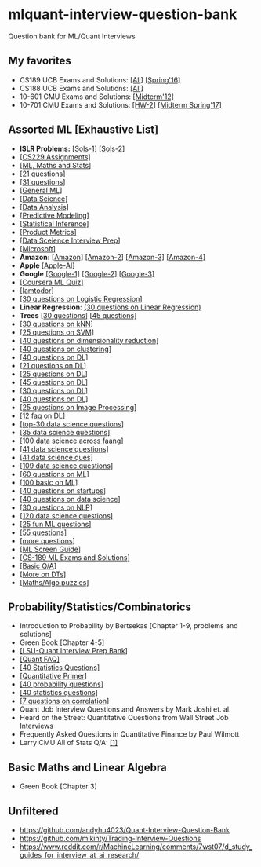 # mlquant-interview-question-bank
Question bank for ML/Quant Interviews

## My favorites 
* CS189 UCB Exams and Solutions: [[All]](https://tbp.berkeley.edu/courses/cs/189/) [[Spring'16]](https://people.eecs.berkeley.edu/~jrs/189s16/exam/finals16.pdf)
* CS188 UCB Exams and Solutions: [[All]](https://edge.edx.org/courses/course-v1:Berkeley+CS188+SP17/da534968355145c3839637c0e3c764a2/)
* 10-601 CMU Exams and Solutions: [[Midterm'12]](http://www.cs.cmu.edu/~tom/10601_fall2012/exams/final_solutions.pdf)
* 10-701 CMU Exams and Solutions: [[HW-2]](http://www.cs.cmu.edu/~tom/10601_fall2012/exams/final_solutions.pdf) [[Midterm Spring'17]](https://www.cs.cmu.edu/~epxing/Class/10701/exams/midterm2007s-solution.pdf)

## Assorted ML [Exhaustive List]
* **ISLR Problems:** [[Sols-1]](http://yahwes.github.io/ISLR/) [[Sols-2]](https://blog.princehonest.com/stat-learning/)
* [[CS229 Assignments]](http://cs229.stanford.edu/syllabus-summer2020.html)
* [[ML, Maths and Stats]](https://rstudio-pubs-static.s3.amazonaws.com/172473_91262a8a4188445a8b5e81d5d31c7731.html)
* [[21 questions]](https://www.kdnuggets.com/2016/02/21-data-science-interview-questions-answers.html/3)
* [[31 questions]](https://github.com/iamtodor/data-science-interview-questions-and-answers)
* [[General ML]](https://gist.github.com/felipemoraes/c423d1447ee13585e2270b27f174fb13)
* [[Data Science]](https://www.itshared.org/2015/10/data-science-interview-questions.html)
* [[Data Analysis]](https://github.com/kojino/120-Data-Science-Interview-Questions/blob/master/data-analysis.md)
* [[Predictive Modeling]](https://github.com/kojino/120-Data-Science-Interview-Questions/blob/master/predictive-modeling.md)
* [[Statistical Inference]](https://github.com/kojino/120-Data-Science-Interview-Questions/blob/master/statistical-inference.md)
* [[Product Metrics]](https://github.com/kojino/120-Data-Science-Interview-Questions/blob/master/product-metrics.md)
* [[Data Sceience Interview Prep]](https://github.com/adijo/data-science-prep/blob/master/Daily_Data_Science_Interview_Prep.pdf)
* [[Microsoft]](https://towardsdatascience.com/microsoft-data-science-interview-questions-and-answers-69ccac16bd9b)
* **Amazon:** [[Amazon]](https://towardsdatascience.com/amazon-data-scientist-interview-practice-problems-15b9b86e86c6) [[Amazon-2]](https://www.interviewquery.com/blog-amazon-machine-learning-interview-questions-solutions) [[Amazon-3]](https://medium.com/acing-ai/amazon-ai-interview-questions-acing-the-ai-interview-3ed4e671920f) [[Amazon-4]](http://suyiwang125.blogspot.com/2015/04/amazon.html)
* **Apple** [[Apple-AI]](https://medium.com/acing-ai/apple-ai-interview-questions-acing-the-ai-interview-803a65b0e795)
* **Google** [[Google-1]](https://towardsdatascience.com/googles-data-science-interview-brain-teasers-7f3c1dc4ea7f) [[Google-2]](https://gist.github.com/amaxwell01/3728155) [[Google-3]](https://www.interviewquery.com/blog-google-data-science-interview-questions-and-solutions/)
* [[Coursera ML Quiz]](https://github.com/ngavrish/coursera-machine-learning-1/tree/master/quiz)
* [[Iamtodor]](https://github.com/iamtodor/data-science-interview-questions-and-answers)
* [[30 questions on Logistic Regression]](https://www.analyticsvidhya.com/blog/2017/08/skilltest-logistic-regression/)
* **Linear Regression**: [(30 questions on Linear Regression)](https://www.analyticsvidhya.com/blog/2017/07/30-questions-to-test-a-data-scientist-on-linear-regression/)
* **Trees** [[30 questions]](https://www.analyticsvidhya.com/blog/2017/09/30-questions-test-tree-based-models/) [[45 questions]](https://www.analyticsvidhya.com/blog/2016/12/detailed-solutions-for-skilltest-tree-based-algorithms/)
* [[30 questions on kNN]](https://www.analyticsvidhya.com/blog/2017/09/30-questions-test-k-nearest-neighbors-algorithm/)
* [[25 questions on SVM]](https://www.analyticsvidhya.com/blog/2017/10/svm-skilltest/)
* [[40 questions on dimensionality reduction]](https://www.analyticsvidhya.com/blog/2017/03/questions-dimensionality-reduction-data-scientist/)
* [[40 questions on clustering]](https://www.analyticsvidhya.com/blog/2017/02/test-data-scientist-clustering/)
* [[40 questions on DL]](https://www.analyticsvidhya.com/blog/2017/04/40-questions-test-data-scientist-deep-learning/)
* [[21 questions on DL]](https://www.analyticsvidhya.com/blog/2020/04/comprehensive-popular-deep-learning-interview-questions-answers/)
* [[25 questions on DL]](https://towardsdatascience.com/50-deep-learning-interview-questions-part-1-2-8bbc8a00ec61)
* [[45 questions on DL]](https://www.analyticsvidhya.com/blog/2017/01/must-know-questions-deep-learning/)
* [[30 questions on DL]](https://www.analyticsvidhya.com/blog/2017/08/skilltest-deep-learning/)
* [[40 questions on DL]](https://www.analyticsvidhya.com/blog/2017/04/40-questions-test-data-scientist-deep-learning/)
* [[25 questions on Image Processing]](https://www.analyticsvidhya.com/blog/2017/10/image-skilltest/)
* [[12 faq on DL]](https://www.analyticsvidhya.com/blog/2018/05/deep-learning-faq/)
* [[top-30 data science questions]](https://towardsdatascience.com/top-30-data-science-interview-questions-7dd9a96d3f5c)
* [[35 data science questions]](https://www.edureka.co/blog/interview-questions/data-science-interview-questions/)
* [[100 data science across faang]](https://medium.com/@e22aafa7d95/c5a66186769a)
* [[41 data science questions]](https://www.springboard.com/blog/machine-learning-interview-questions/)
* [[41 data science ques]](https://www.analyticsvidhya.com/blog/2017/05/41-questions-on-statisitics-data-scientists-analysts/)
* [[109 data science questions]](https://www.springboard.com/blog/data-science-interview-questions/)
* [[60 questions on ML]](https://analyticsindiamag.com/60-interview-questions-on-machine-learning/)
* [[100 basic on ML]](https://www.dezyre.com/article/100-data-science-interview-questions-and-answers-general-for-2018/184)
* [[40 questions on startups]](https://www.analyticsvidhya.com/blog/2016/09/40-interview-questions-asked-at-startups-in-machine-learning-data-science/)
* [[40 questions on data science]](https://www.analyticsvidhya.com/blog/2017/04/40-questions-test-data-scientist-machine-learning-solution-skillpower-machine-learning-datafest-2017/)
* [[30 questions on NLP]](https://www.analyticsvidhya.com/blog/2017/07/30-questions-test-data-scientist-natural-language-processing-solution-skilltest-nlp/)
* [[120 data science questions]](https://github.com/kojino/120-Data-Science-Interview-Questions)
* [[25 fun ML questions]](https://medium.com/analytics-vidhya/25-fun-questions-for-a-machine-learning-interview-373b744a4faa)
* [[55 questions]](https://github.com/andrewekhalel/MLQuestions)
* [[more questions]](https://github.com/Sroy20/machine-learning-interview-questions)
* [[ML Screen Guide]](https://docs.google.com/document/d/148hyUHe5p0k0Xk6T4jF_ZOsJFwRviofM5SSUPiFyuMk/edit#)
* [[CS-189 ML Exams and Solutions]](http://snasiriany.me/cs189/)
* [[Basic Q/A]](https://github.com/kalperen/MachineLearningGuide) 
* [[More on DTs]](https://akramz.github.io/Hands-on-Machine-Learning-with-Scikit-Learn-Keras-and-TensorFlow/06.Decision_Trees)
* [[Maths/Algo puzzles]](http://godplaysdice.blogspot.com/)





## Probability/Statistics/Combinatorics
* Introduction to Probability by Bertsekas [Chapter 1-9, problems and solutions]
* Green Book [Chapter 4-5]
* [[LSU-Quant Interview Prep Bank]](https://www.math.lsu.edu/~smolinsk/Quant_Interview_Prep.pdf)
* [[Quant FAQ]](https://www.wallstreetoasis.com/forums/the-massive-list-of-tradingquant-questions-sig-jane-street-citadel-goldman)
* [[40 Statistics Questions]](https://towardsdatascience.com/40-statistics-interview-problems-and-answers-for-data-scientists-6971a02b7eee)
* [[Quantitative Primer]](https://github.com/dwcoder/QuantitativePrimer)
* [[40 probability questions]](https://www.analyticsvidhya.com/blog/2017/04/40-questions-on-probability-for-all-aspiring-data-scientists/)
* [[40 statistics questions]](https://towardsdatascience.com/40-statistics-interview-problems-and-answers-for-data-scientists-6971a02b7eee)
* [[7 questions on correlation]](https://www.analyticsvidhya.com/blog/2015/06/correlation-common-questions/)
* Quant Job Interview Questions and Answers by Mark Joshi et. al.
* Heard on the Street: Quantitative Questions from Wall Street Job Interviews
* Frequently Asked Questions in Quantitative Finance by Paul Wilmott
* Larry CMU All of Stats Q/A: [[1]](http://www.stat.cmu.edu/~larry/=stat325.02/)



## Basic Maths and Linear Algebra
* Green Book [Chapter 3]

## Unfiltered
* https://github.com/andyhu4023/Quant-Interview-Question-Bank
* https://github.com/mikinty/Trading-Interview-Questions
* https://www.reddit.com/r/MachineLearning/comments/7wst07/d_study_guides_for_interview_at_ai_research/

